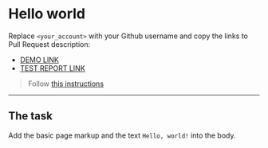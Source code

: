 # Hello world

Replace `<your_account>` with your Github username and copy the links to Pull Request description:

- [DEMO LINK](https://stnayn.github.io/layout_hello-world/)
- [TEST REPORT LINK](https://stnayn.github.io/layout_hello-world/report/html_report/)

> Follow [this instructions](https://mate-academy.github.io/layout_task-guideline/#how-to-solve-the-layout-tasks-on-github)

---

## The task

Add the basic page markup and the text `Hello, world!` into the body.
